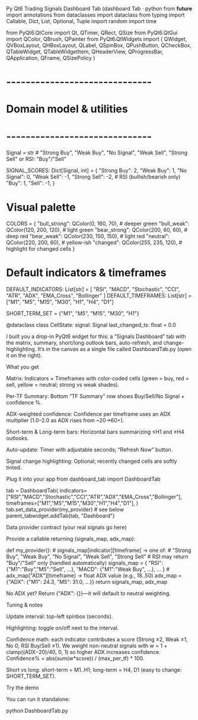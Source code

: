 Py Qt6 Trading Signals Dashboard Tab (dashboard Tab
· python
from __future__ import annotations
from dataclasses import dataclass
from typing import Callable, Dict, List, Optional, Tuple
import random
import time


from PyQt6.QtCore import Qt, QTimer, QRect, QSize
from PyQt6.QtGui import QColor, QBrush, QPainter
from PyQt6.QtWidgets import (
    QWidget, QVBoxLayout, QHBoxLayout, QLabel, QSpinBox, QPushButton,
    QCheckBox, QTableWidget, QTableWidgetItem, QHeaderView, QProgressBar,
    QApplication, QFrame, QSizePolicy
)


# ------------------------------
# Domain model & utilities
# ------------------------------


Signal = str  # "Strong Buy", "Weak Buy", "No Signal", "Weak Sell", "Strong Sell" or RSI: "Buy"/"Sell"


SIGNAL_SCORES: Dict[Signal, int] = {
    "Strong Buy": 2,
    "Weak Buy": 1,
    "No Signal": 0,
    "Weak Sell": -1,
    "Strong Sell": -2,
    # RSI (bullish/bearish only)
    "Buy": 1,
    "Sell": -1,
}


# Visual palette
COLORS = {
    "bull_strong": QColor(0, 160, 70),    # deeper green
    "bull_weak": QColor(120, 200, 120),   # light green
    "bear_strong": QColor(200, 60, 60),   # deep red
    "bear_weak": QColor(230, 150, 150),   # light red
    "neutral": QColor(220, 200, 60),      # yellow-ish
    "changed": QColor(255, 235, 120),     # highlight for changed cells
}


# Default indicators & timeframes
DEFAULT_INDICATORS: List[str] = [
    "RSI", "MACD", "Stochastic", "CCI", "ATR", "ADX", "EMA_Cross", "Bollinger"
]
DEFAULT_TIMEFRAMES: List[str] = ["M1", "M5", "M15", "M30", "H1", "H4", "D1"]


SHORT_TERM_SET = {"M1", "M5", "M15", "M30", "H1"}




@dataclass
class CellState:
    signal: Signal
    last_changed_ts: float = 0.0





I built you a drop-in PyQt6 widget for this: a “Signals Dashboard” tab with the matrix, summary, short/long outlook bars, auto-refresh, and change-highlighting. It’s in the canvas as a single file called DashboardTab.py (open it on the right).

What you get

Matrix: Indicators × Timeframes with color-coded cells
(green = buy, red = sell, yellow = neutral; strong vs weak shades).

Per-TF Summary: Bottom “TF Summary” row shows Buy/Sell/No Signal + confidence %.

ADX-weighted confidence: Confidence per timeframe uses an ADX multiplier (1.0–2.0 as ADX rises from ~20→60+).

Short-term & Long-term bars: Horizontal bars summarizing ≤H1 and ≥H4 outlooks.

Auto-update: Timer with adjustable seconds; “Refresh Now” button.

Signal change highlighting: Optional; recently changed cells are softly tinted.

Plug it into your app
from dashboard_tab import DashboardTab

tab = DashboardTab(
    indicators=["RSI","MACD","Stochastic","CCI","ATR","ADX","EMA_Cross","Bollinger"],
    timeframes=["M1","M5","M15","M30","H1","H4","D1"],
)
tab.set_data_provider(my_provider)  # see below
parent_tabwidget.addTab(tab, "Dashboard")

Data provider contract (your real signals go here)

Provide a callable returning (signals_map, adx_map):

def my_provider():
    # signals_map[indicator][timeframe] -> one of:
    # "Strong Buy", "Weak Buy", "No Signal", "Weak Sell", "Strong Sell"
    # RSI may return "Buy"/"Sell" only (handled automatically)
    signals_map = {
        "RSI": {"M1":"Buy","M5":"Sell", ...},
        "MACD": {"M1":"Weak Buy", ...},
        ...
    }
    # adx_map["ADX"][timeframe] -> float ADX value (e.g., 18..50)
    adx_map = {"ADX": {"M1": 24.3, "M5": 31.0, ...}}
    return signals_map, adx_map


No ADX yet? Return {"ADX": {}}—it will default to neutral weighting.

Tuning & notes

Update interval: top-left spinbox (seconds).

Highlighting: toggle on/off next to the interval.

Confidence math: each indicator contributes a score (Strong ±2, Weak ±1, No 0; RSI Buy/Sell ±1). We weight non-neutral signals with w = 1 + clamp((ADX−20)/40, 0, 1) so higher ADX increases confidence. Confidence% = abs(sum(w*score)) / (max_per_tf) * 100.

Short vs long: short-term = M1..H1; long-term = H4, D1 (easy to change: SHORT_TERM_SET).

Try the demo

You can run it standalone:

python DashboardTab.py